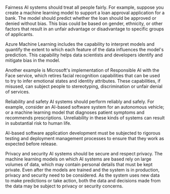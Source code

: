 Fairness
AI systems should treat all people fairly. For example, suppose you create a machine learning model to support a loan approval application for a bank. The model should predict whether the loan should be approved or denied without bias. This bias could be based on gender, ethnicity, or other factors that result in an unfair advantage or disadvantage to specific groups of applicants.

Azure Machine Learning includes the capability to interpret models and quantify the extent to which each feature of the data influences the model's prediction. This capability helps data scientists and developers identify and mitigate bias in the model.

Another example is Microsoft's implementation of Responsible AI with the Face service, which retires facial recognition capabilities that can be used to try to infer emotional states and identity attributes. These capabilities, if misused, can subject people to stereotyping, discrimination or unfair denial of services.

Reliability and safety
AI systems should perform reliably and safely. For example, consider an AI-based software system for an autonomous vehicle; or a machine learning model that diagnoses patient symptoms and recommends prescriptions. Unreliability in these kinds of systems can result in substantial risk to human life.

AI-based software application development must be subjected to rigorous testing and deployment management processes to ensure that they work as expected before release.

Privacy and security
AI systems should be secure and respect privacy. The machine learning models on which AI systems are based rely on large volumes of data, which may contain personal details that must be kept private. Even after the models are trained and the system is in production, privacy and security need to be considered. As the system uses new data to make predictions or take action, both the data and decisions made from the data may be subject to privacy or security concerns.
